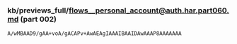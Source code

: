 ### kb/previews_full/flows__personal_account@auth.har.part060.md (part 002)

```md
A/wMBAAD9/gAA+voA/gACAPv+AwAEAgIAAAIBAAIDAwAAAP8AAAAAAA
```

```
